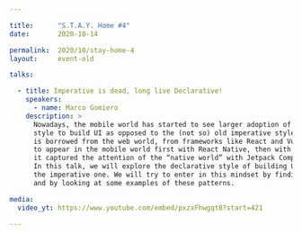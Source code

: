 ```yaml
---

title:      "S.T.A.Y. Home #4"
date:       2020-10-14

permalink:  2020/10/stay-home-4
layout:     event-old

talks:

  - title: Imperative is dead, long live Declarative!
    speakers:
      - name: Marco Gomiero
    description: >
      Nowadays, the mobile world has started to see larger adoption of the declarative
      style to build UI as opposed to the (not so) old imperative style. This pattern
      is borrowed from the web world, from frameworks like React and Vue.js and it started
      to appear in the mobile world first with React Native, then with Flutter and finally,
      it captured the attention of the “native world” with Jetpack Compose and Swift UI.
      In this talk, we will explore the declarative style of building UI compared with
      the imperative one. We will try to enter in this mindset by finding the differences
      and by looking at some examples of these patterns.

media:
  video_yt: https://www.youtube.com/embed/pxzxFhwgqt8?start=421

---
```

